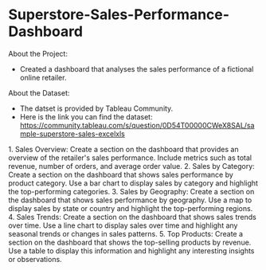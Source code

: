 # Superstore-Sales-Performance-Dashboard

About the Project:
- Created a dashboard that analyses the sales performance of a fictional online retailer.

About the Dataset:
- The datset is provided by Tableau Community. 
- Here is the link you can find the dataset: https://community.tableau.com/s/question/0D54T00000CWeX8SAL/sample-superstore-sales-excelxls

<title>Tasks:</title>
1. Sales Overview: Create a section on the dashboard that provides an overview of the retailer's sales performance. Include metrics such as total revenue, number of orders, and average order value.
2. Sales by Category: Create a section on the dashboard that shows sales performance by product category. Use a bar chart to display sales by category and highlight the top-performing categories.
3. Sales by Geography: Create a section on the dashboard that shows sales performance by geography. Use a map to display sales by state or country and highlight the top-performing regions.
4. Sales Trends: Create a section on the dashboard that shows sales trends over time. Use a line chart to display sales over time and highlight any seasonal trends or changes in sales patterns.
5. Top Products: Create a section on the dashboard that shows the top-selling products by revenue. Use a table to display this information and highlight any interesting insights or observations.
